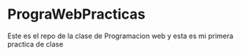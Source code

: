 # PrograWebPracticas
Este es el repo de la clase de Programacion web y esta es mi primera practica de clase
